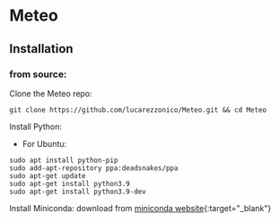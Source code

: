 # Meteo

## Installation
### from source:
Clone the Meteo repo:
```shell
git clone https://github.com/lucarezzonico/Meteo.git && cd Meteo
```
Install Python:
- For Ubuntu:
```
sudo apt install python-pip
sudo add-apt-repository ppa:deadsnakes/ppa
sudo apt-get update
sudo apt-get install python3.9
sudo apt-get install python3.9-dev
```

Install Miniconda:
download from [miniconda website](https://conda.io/en/latest/miniconda.html){:target="_blank"}
